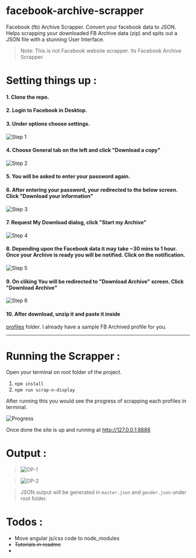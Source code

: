 # facebook-archive-scrapper
Facebook (fb) Archive Scrapper. Convert your facebook data to JSON. Helps scrapping your downloaded FB Archive data (zip) and spits out a JSON file with a stunning User Interface.

> Note: This is not Facebook website scrapper. Its Facebook Archive Scrapper. 

# Setting things up :
#### 1. Clone the repo.
#### 2. Login to Facebook in Desktop.
#### 3. Under options choose settings.

![Step 1](https://raw.githubusercontent.com/yashhy/facebook-archive-scrapper/master/img/tuts/1.png "Go To Settings")

#### 4. Choose General tab on the left and click "Download a copy"

![Step 2](https://raw.githubusercontent.com/yashhy/facebook-archive-scrapper/master/img/tuts/2.png "General Tab > Download a copy")

#### 5. You will be asked to enter your password again.
#### 6. After entering your password, your redirected to the below screen. Click "Download your information"

![Step 3](https://raw.githubusercontent.com/yashhy/facebook-archive-scrapper/master/img/tuts/3.png "Download your information")

#### 7. Request My Download dialog, click "Start my Archive"

![Step 4](https://raw.githubusercontent.com/yashhy/facebook-archive-scrapper/master/img/tuts/4.png "Start my Archive")

#### 8. Depending upon the Facebook data it may take ~30 mins to 1 hour. Once your Archive is ready you will be notified. Click on the notification.

![Step 5](https://raw.githubusercontent.com/yashhy/facebook-archive-scrapper/master/img/tuts/5.png "Notification")

#### 9. On cliking You will be redirected to "Download Archive" screen. Click "Download Archive"

![Step 6](https://raw.githubusercontent.com/yashhy/facebook-archive-scrapper/master/img/tuts/6.png "Download Archive")

#### 10. After download, unzip it and paste it inside 
[profiles](https://github.com/yashhy/facebook-archive-scrapper/tree/master/profiles) folder. I already have a sample FB Archived profile for you. 

***

# Running the Scrapper :

Open your terminal on root folder of the project.

1. `npm install`
2. `npm run scrap-n-display`

After running this you would see the progress of scrapping each profiles in terminal. 

![Progress](https://raw.githubusercontent.com/yashhy/facebook-archive-scrapper/master/img/tuts/progress.png "Progress")

Once done the site is up and running at http://127.0.0.1:8888

# Output :

> ![OP-1](https://raw.githubusercontent.com/yashhy/facebook-archive-scrapper/master/img/tuts/op-1.png "Output 1")

> ![OP-2](https://raw.githubusercontent.com/yashhy/facebook-archive-scrapper/master/img/tuts/op-2.png "Output 2")

> JSON output will be generated in `master.json` and `gender.json` under root folder.

# Todos :
 * Move angular js/css code to node_modules
 * ~~Tutorials in readme~~
 * 